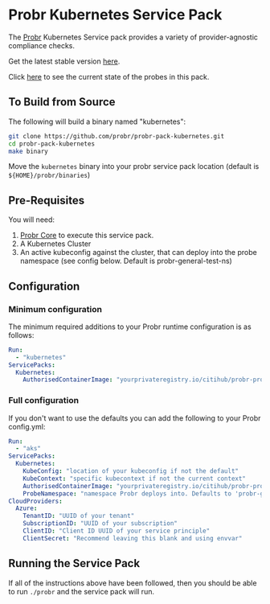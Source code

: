 # Probr Kubernetes Service Pack

The [Probr](https://github.com/probr/probr) Kubernetes Service pack provides a variety of provider-agnostic compliance checks.

Get the latest stable version [here](https://github.com/probr/probr-pack-kubernetes/releases/latest).

Click [here](./COVERAGE.md) to see the current state of the probes in this pack.

## To Build from Source

The following will build a binary named "kubernetes":

```sh
git clone https://github.com/probr/probr-pack-kubernetes.git
cd probr-pack-kubernetes
make binary
```

Move the `kubernetes` binary into your probr service pack location (default is `${HOME}/probr/binaries`)

## Pre-Requisites

You will need:

1. [Probr Core](https://github.com/probr/probr) to execute this service pack.
1. A Kubernetes Cluster
1. An active kubeconfig against the cluster, that can deploy into the probe namespace (see config below. Default is probr-general-test-ns)

## Configuration

### Minimum configuration

The minimum required additions to your Probr runtime configuration is as follows:

```yaml
Run:
  - "kubernetes"
ServicePacks:
  Kubernetes:
    AuthorisedContainerImage: "yourprivateregistry.io/citihub/probr-probe"
```

### Full configuration

If you don't want to use the defaults you can add the following to your Probr config.yml:

```yaml
Run:
  - "aks"
ServicePacks:
  Kubernetes:
    KubeConfig: "location of your kubeconfig if not the default"
    KubeContext: "specific kubecontext if not the current context"
    AuthorisedContainerImage: "yourprivateregistry.io/citihub/probr-probe"
    ProbeNamespace: "namespace Probr deploys into. Defaults to 'probr-general-test-ns'"
CloudProviders:
  Azure:
    TenantID: "UUID of your tenant"
    SubscriptionID: "UUID of your subscription"
    ClientID: "Client ID UUID of your service principle"
    ClientSecret: "Recommend leaving this blank and using envvar"
```

## Running the Service Pack

If all of the instructions above have been followed, then you should be able to run `./probr` and the service pack will run.
